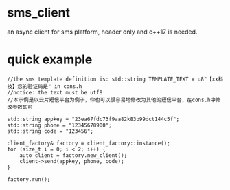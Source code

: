 # sms_client
an async client for sms platform, header only and c++17 is needed.

# quick example

	//the sms template definition is: std::string TEMPLATE_TEXT = u8"【xx科技】您的验证码是" in cons.h
	//notice: the text must be utf8
	//本示例是以云片短信平台为例子，你也可以很容易地修改为其他的短信平台，在cons.h中修改参数即可

	std::string appkey = "23ea67fdc73f9aa82k83b99dct144c5f"; 
	std::string phone = "12345678900";
	std::string code = "123456";

	client_factory& factory = client_factory::instance();
	for (size_t i = 0; i < 2; i++) {
		auto client = factory.new_client();
		client->send(appkey, phone, code);
	}

  	factory.run();
